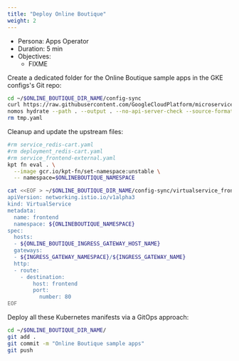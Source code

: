 ```yaml
---
title: "Deploy Online Boutique"
weight: 2
---
```

- Persona: Apps Operator
- Duration: 5 min
- Objectives:
  - FIXME

Create a dedicated folder for the Online Boutique sample apps in the GKE configs's Git repo:
```Bash
cd ~/$ONLINE_BOUTIQUE_DIR_NAME/config-sync
curl https://raw.githubusercontent.com/GoogleCloudPlatform/microservices-demo/main/release/kubernetes-manifests.yaml > tmp.yaml
nomos hydrate --path . --output . --no-api-server-check --source-format unstructured
rm tmp.yaml
```

Cleanup and update the upstream files:
```Bash
#rm service_redis-cart.yaml
#rm deployment_redis-cart.yaml
#rm service_frontend-external.yaml
kpt fn eval . \
  --image gcr.io/kpt-fn/set-namespace:unstable \
  -- namespace=$ONLINEBOUTIQUE_NAMESPACE
```

```Bash
cat <<EOF > ~/$ONLINE_BOUTIQUE_DIR_NAME/config-sync/virtualservice_frontend.yaml
apiVersion: networking.istio.io/v1alpha3
kind: VirtualService
metadata:
  name: frontend
  namespace: ${ONLINEBOUTIQUE_NAMESPACE}
spec:
  hosts:
  - ${ONLINE_BOUTIQUE_INGRESS_GATEWAY_HOST_NAME}
  gateways:
  - ${INGRESS_GATEWAY_NAMESPACE}/${INGRESS_GATEWAY_NAME}
  http:
  - route:
    - destination:
        host: frontend
        port:
          number: 80
EOF
```

Deploy all these Kubernetes manifests via a GitOps approach:
```Bash
cd ~/$ONLINE_BOUTIQUE_DIR_NAME/
git add .
git commit -m "Online Boutique sample apps"
git push
```